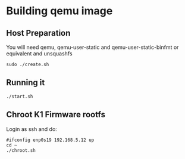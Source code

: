 # Building qemu image

## Host Preparation

You will need qemu, qemu-user-static and qemu-user-static-binfmt or equivalent and unsquashfs

```
sudo ./create.sh
```

## Running it

```
./start.sh
```

## Chroot K1 Firmware rootfs

Login as ssh and do:

```
#ifconfig enp0s19 192.168.5.12 up
cd ~
./chroot.sh
```

